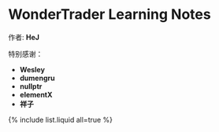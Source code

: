 # WonderTrader Learning Notes

作者: **HeJ**

特别感谢：
  - **Wesley**
  - **dumengru**
  - **nullptr**
  - **elementX**
  - **祥子**

{% include list.liquid all=true %}

